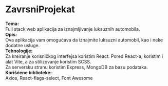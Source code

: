# ZavrsniProjekat
<b>Tema:</b></br>
Full stack web aplikacija za iznajmljivanje luksuznih automobila.</br>
<b>Opis:</b></br>
Ova aplikacija vam omogućava da iznajmite luksuzni automobil, kao i neke dodatne usluge.</br>
<b>Tehnologije:</b></br>
Za kreiranje korisničkog interfejsa koristim React. Pored React-a, koristim i alat Vite, a za stilizovanje koristim SCSS.</br>
Za serversku stranu koristim Express, MongoDB za bazu podataka. </br>
<b>Korišćene biblioteke:</b></br>
Axios, React-flags-select, Font Awesome</br>


